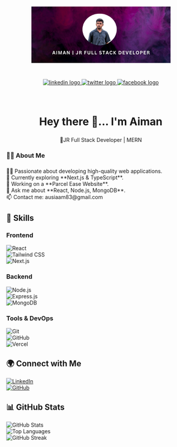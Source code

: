 <br clear="both">

<div align="center">
  <img height="150" src="https://raw.githubusercontent.com/Aiman03-del/assets/refs/heads/main/assets/Banner.png"  />
</div>

###

<br clear="both">

<div align="center">
  <a href="https://www.linkedin.com/in/au-siaam-721011204/" target="_blank">
    <img src="https://img.shields.io/static/v1?message=LinkedIn&logo=linkedin&label=&color=0077B5&logoColor=white&labelColor=&style=flat" height="25" alt="linkedin logo"  />
  </a>
  <a href="https://x.com/au_siaam" target="_blank">
    <img src="https://img.shields.io/static/v1?message=Twitter&logo=twitter&label=&color=1DA1F2&logoColor=white&labelColor=&style=flat" height="25" alt="twitter logo"  />
  </a>
  <a href="https://www.facebook.com/profile.php?id=100073793885691" target="_blank">
    <img src="https://img.shields.io/static/v1?message=Facebook&logo=facebook&label=&color=1877F2&logoColor=white&labelColor=&style=flat" height="25" alt="facebook logo"  />
  </a>
</div>

###

<br clear="both">

<h1 align="center">Hey there 👋... I'm Aiman</h1>

###

<p align="center">🚀JR Full Stack Developer | MERN</p>

###

<h3 align="left">👩‍💻  About Me</h3>

###

<p align="left">👨‍💻 Passionate about developing high-quality web applications.  <br>🌱 Currently exploring **Next.js & TypeScript**.  <br>🔭 Working on a **Parcel Ease Website**.  <br>💬 Ask me about **React, Node.js, MongoDB**.  <br>📫 Contact me: ausiaam83@gmail.com</p>

###

## 🚀 Skills  
### Frontend  
![React](https://img.shields.io/badge/React-20232A?style=for-the-badge&logo=react)  
![Tailwind CSS](https://img.shields.io/badge/TailwindCSS-38B2AC?style=for-the-badge&logo=tailwind-css)  
![Next.js](https://img.shields.io/badge/Next.js-000000?style=for-the-badge&logo=next.js)  

### Backend  
![Node.js](https://img.shields.io/badge/Node.js-43853D?style=for-the-badge&logo=node.js)  
![Express.js](https://img.shields.io/badge/Express.js-404D59?style=for-the-badge&logo=express)  
![MongoDB](https://img.shields.io/badge/MongoDB-4EA94B?style=for-the-badge&logo=mongodb)  

### Tools & DevOps  
![Git](https://img.shields.io/badge/Git-F05032?style=for-the-badge&logo=git)  
![GitHub](https://img.shields.io/badge/GitHub-181717?style=for-the-badge&logo=github)  
![Vercel](https://img.shields.io/badge/Vercel-000000?style=for-the-badge&logo=vercel)  

## 🌍 Connect with Me  
[![LinkedIn](https://img.shields.io/badge/LinkedIn-0A66C2?style=for-the-badge&logo=linkedin)](https://linkedin.com/in/your-profile)  
[![GitHub](https://img.shields.io/badge/GitHub-181717?style=for-the-badge&logo=github)](https://github.com/your-username)  

## 📊 GitHub Stats  
![GitHub Stats](https://github-readme-stats.vercel.app/api?username=Aiman03-del&show_icons=true&theme=radical)  
![Top Languages](https://github-readme-stats.vercel.app/api/top-langs/?username=Aiman03-del&layout=compact)  
![GitHub Streak](https://github-readme-streak-stats.herokuapp.com/?user=Aiman03-del&theme=radical)  
###
